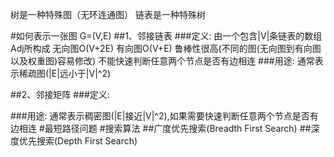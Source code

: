 树是一种特殊图（无环连通图）
链表是一种特殊树

#如何表示一张图 G=(V,E)
##1、邻接链表
###定义:
由一个包含|V|条链表的数组Adj所构成
无向图O(V+2E) 有向图O(V+E)
鲁棒性很高(不同的图(无向图到有向图以及权重图)容易修改)
不能快速判断任意两个节点是否有边相连
###用途:
通常表示稀疏图(|E|远小于|V|^2)

##2、邻接矩阵
###定义:

###用途:
通常表示稠密图(|E|接近|V|^2),如果需要快速判断任意两个节点是否有边相连
#最短路径问题
#搜索算法
##广度优先搜索(Breadth First Search)
##深度优先搜索(Depth First Search)
